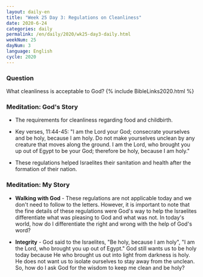 ```yaml
---
layout: daily-en
title: "Week 25 Day 3: Regulations on Cleanliness"
date: 2020-6-24 
categories: daily
permalink: /en/daily/2020/wk25-day3-daily.html
weekNum: 25
dayNum: 3
language: English
cycle: 2020
---
```

### Question     
What cleanliness is acceptable to God?
{% include BibleLinks2020.html %} 

### Meditation: God's Story   
+ The requirements for cleanliness regarding food and childbirth. 

+ Key verses, 11:44-45: "I am the Lord your God; consecrate yourselves and be holy, because I am holy. Do not make yourselves unclean by any creature that moves along the ground. I am the Lord, who brought you up out of Egypt to be your God; therefore be holy, because I am holy." 

+ These regulations helped Israelites their sanitation and health after the formation of their nation. 

### Meditation: My Story   
+ **Walking with God** - These regulations are not applicable today and we don't need to follow to the letters. However, it is important to note that the fine details of these regulations were God's way to help the Israelites differentiate what was pleasing to God and what was not. In today's world, how do I differentiate the right and wrong with the help of God's word? 

+ **Integrity** - God said to the Israelites, "Be holy, because I am holy", "I am the Lord, who brought you up out of Egypt." God still wants us to be holy today because He who brought us out into light from darkness is holy. He does not want us to isolate ourselves to stay away from the unclean. So, how do I ask God for the wisdom to keep me clean and be holy? 
